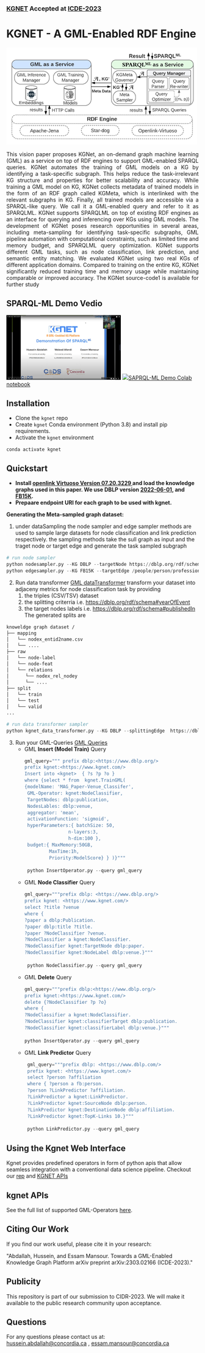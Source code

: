 ### <a href="https://arxiv.org/abs/2303.02166"> KGNET</a> Accepted at <a href="https://icde2023.ics.uci.edu/papers-special-track/">ICDE-2023</a>
# KGNET - A GML-Enabled RDF Engine
<img alt="kgnet_architecture" src="docs/imgs/kgnet.png" width="500"/>


<div style="text-align: justify">
<p>This vision paper proposes KGNet, an on-demand graph machine learning (GML) as a service on top of RDF engines to support GML-enabled SPARQL queries. KGNet automates the training of GML models on a KG by identifying a task-specific subgraph. This helps reduce the task-irrelevant KG structure and properties for better scalability and accuracy. While training a GML model on KG, KGNet collects metadata of trained models in the form of an RDF graph called KGMeta, which is interlinked with the relevant subgraphs in KG. Finally, all trained models are accessible via a SPARQL-like query. We call it a GML-enabled query and refer to it as SPARQLML. KGNet supports SPARQLML on top of existing RDF engines as an interface for querying and inferencing over KGs using GML models. The development of KGNet poses research opportunities in several areas, including meta-sampling for identifying task-specific subgraphs, GML pipeline automation with computational constraints, such as limited time and memory budget, and SPARQLML query optimization. KGNet supports different GML tasks, such as node classification, link prediction, and semantic entity matching. We evaluated KGNet using two real KGs of different application domains. Compared to training on the entire KG, KGNet significantly reduced training time and memory usage while maintaining comparable or improved accuracy. The KGNet source-code1 is available for further study</p></div>

## SPARQL-ML Demo Vedio
<a href="https://www.youtube.com/watch?v=DJaDhJ-OW-Q&ab_channel=hussienshahata" target="_blank"><img alt="SPARQL-ML Demo" src="docs/imgs/SPARQLML-Demo.png" width="300"/></a>
<a href="https://colab.research.google.com/drive/1mBVNdAGYi7V6giMYCrYhz7oCvZpTvDyI?usp=sharing" target="_blank"> <img src="https://img.icons8.com/?size=512&id=lOqoeP2Zy02f&format=png" width="50"/>SAPRQL-ML Demo Colab notebook</a>
## Installation
* Clone the `kgnet` repo 
* Create `kgnet` Conda environment (Python 3.8) and install pip requirements.
* Activate the `kgnet` environment
```commandline
conda activate kgnet
```

## Quickstart
<ul>
<li>
<b>Install <a href="https://github.com/openlink/virtuoso-opensource">openlink Virtuoso Version 07.20.3229 </a> and load the knowledge graphs used in this paper. We use DBLP version <a href="https://dblp.org/rdf/release/">2022-06-01</a>, and <a href="https://data.deepai.org/FB15K.zip">FB15K</a>. </b>
</li>
<li>
<b> Prepaare endpoint URI for each graph to be used with kgnet. </b>
</li>
</ul>

<b>Generating the Meta-sampled graph dataset:</b>
1. under dataSampling the node sampler and edge sampler methods are used to sample large datasets for node classification and link prediction respectively. the sampling methods take the sull graph as input and the traget node or target edge and generate the task sampled subgraph
```python
# run node sampler 
python nodesampler.py --KG DBLP --targetNode https://dblp.org/rdf/schema-publishedIn
python edgesampler.py --KG FB15K --targetEdge /people/person/profession
```
2. Run data transformer [GML dataTransformer](/DataTransform/kgnet_data_transformer.py)
transform your dataset into adjaceny metrics for node classification task by providing 
   1. the triples (CSV/TSV) dataset 
   2. the splitting criterria i.e. https://dblp.org/rdf/schema#yearOfEvent
   3. the target nodes labels i.e. https://dblp.org/rdf/schema#publishedIn
The generated splits are
```
knoweldge graph dataset /
├── mapping
│   └── nodex_entid2name.csv
│   └── ....
├── raw
│   └── node-label
│   └── node-feat
│   └── relations
│      └── nodex_rel_nodey
│      └── ....
├── split
│   └── train
│   └── test
│   └── valid
...
```
```python
# run data transformer sampler 
python kgnet_data_transformer.py --KG DBLP --splittingEdge  https://dblp.org/rdf/schema-yearOfEvent --labelsEdge https://dblp.org/rdf/schema-publishedIn
```

3. Run your GML-Queries [GML Queries](/GMLOperators)
     - GML **Insert (Model Train)** Query
       ```python
       gml_query=""" prefix dblp:<https://www.dblp.org/>
       prefix kgnet:<https://www.kgnet.com/>
       Insert into <kgnet>  { ?s ?p ?o }
       where {select * from  kgnet.TrainGML(
       {modelName: 'MAG_Paper-Venue_Classifer',
        GML-Operator: kgnet:NodeClassifier,
        TargetNodes: dblp:publication,
        NodesLables: dblp:venue,
        aggregator: 'mean',
        activationFunction: 'sigmoid',
        hyperParameters:{ batchSize: 50,
                       n-layers:3,
                       h-dim:100 },
        budget:{ MaxMemory:50GB,
                MaxTime:1h,
                Priority:ModelScore} } )}""" 
   
        python InsertOperator.py --query gml_query
       ```
     - GML **Node Classifier** Query   
        ```python
        gml_query="""prefix dblp: <https://www.dblp.org/>
        prefix kgnet: <https://www.kgnet.com/>
        select ?title ?venue
        where { 
        ?paper a dblp:Publication.
        ?paper dblp:title ?title.
        ?paper ?NodeClassifier ?venue.
        ?NodeClassifier a kgnet:NodeClassifier.
        ?NodeClassifier kgnet:TargetNode dblp:paper.
        ?NodeClassifier kgnet:NodeLabel dblp:venue.}"""   
      
         python NodeClassifier.py --query gml_query
         ```
     - GML **Delete** Query   
        ```python
        gml_query="""prefix dblp:<https://www.dblp.org/>
        prefix kgnet:<https://www.kgnet.com/>
        delete {?NodeClassifier ?p ?o}
        where {
        ?NodeClassifier a kgnet:NodeClassifier.
        ?NodeClassifier kgnet:classifierTarget dblp:publication.
        ?NodeClassifier kgnet:classifierLabel dblp:venue.}"""
      
        python InsertOperator.py --query gml_query
        ```
     - GML **Link Predictor** Query   
        ```python
         gml_query="""prefix dblp: <https://www.dblp.com/>
         prefix kgnet: <https://www.kgnet.com/>
         select ?person ?affiliation
         where { ?person a fb:person.
         ?person ?LinkPredictor ?affiliation.
         ?LinkPredictor a kgnet:LinkPredictor.
         ?LinkPredictor kgnet:SourceNode dblp:person.
         ?LinkPredictor kgnet:DestinationNode dblp:affiliation.
         ?LinkPredictor kgnet:TopK-Links 10.}"""  
       
         python LinkPredictor.py --query gml_query
         ```
      
##  Using the Kgnet Web Interface 
Kgnet provides predefined operators in form of python apis that allow seamless integration with a conventional data science pipeline.
Checkout our [rep](https://github.com/hussien/KGNet-Interface) and [KGNET APIs](GMLWebServiceApis)

## kgnet APIs
See the full list of supported GML-Operators [here](docs/kgnet_gml_operators.md).

## Citing Our Work
If you find our work useful, please cite it in your research:

"Abdallah, Hussein, and Essam Mansour. Towards a GML-Enabled Knowledge Graph Platform  arXiv preprint arXiv:2303.02166 (ICDE-2023)."
## Publicity
This repository is part of our submission to CIDR-2023. We will make it available to the public research community upon acceptance. 

## Questions
For any questions please contact us at:<br/> hussein.abdallah@concordia.ca , essam.mansour@concordia.ca  
